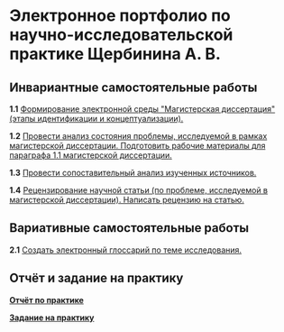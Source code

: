 # Электронное портфолио по научно-исследовательской практике Щербинина А. В.
## Инвариантные самостоятельные работы
**1.1** [Формирование электронной среды "Магистерская диссертация" (этапы идентификации и концептуализации).]()

**1.2** [Провести анализ состояния проблемы, исследуемой в рамках магистерской диссертации. Подготовить рабочие материалы для параграфа 1.1 магистерской диссертации.]()

**1.3** [Провести сопоставительный анализ изученных источников.]()

**1.4** [Рецензирование научной статьи (по проблеме, исследуемой в магистерской диссертации). Написать рецензию на статью.]()

## Вариативные самостоятельные работы
**2.1** [Создать электронный глоссарий по теме исследования.]()

## Отчёт и задание на практику
[**Отчёт по практике**]()

[**Задание на практику**]()
